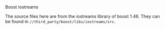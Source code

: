 Boost iostreams

The source files here are from the iostreams library of boost 1.46.
They can be found in `//third_party/boost/libs/iostreams/src`.
